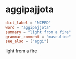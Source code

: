 # aggipajjota

``` toml
dict_label = "NCPED"
word = "aggipajjota"
summary = "light from a fire"
grammar_comment = "masculine"
see_also = ["aggi"]
```

light from a fire

